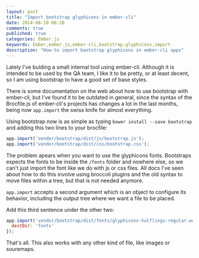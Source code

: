```yaml
---
layout: post
title: "Import bootstrap glyphicons in ember-cli"
date: 2014-08-10 00:28
comments: true
published: true
categories: Ember.js
keywords: Ember,ember.js,ember-cli,bootstrap,glyphicons,import
description: "How-to import bootstrap glyphicons in ember-cli apps"
---
```

Lately I've bulding a small internal tool using ember-cli. Although it is
intended to be used by the QA team, I like it to be pretty, or at least decent,
so I am using bootstrap to have a good set of base styles.

There is some documentation on the web about how to use bootstrap with ember-cli,
but I've found it to be outdated in general, since the syntax of the Brocfile.js
of ember-cli's projects has changes a lot in the last months, being now
`app.import` the swiss knife for almost everything.

Using bootstrap now is as simple as typing `bower install --save bootstrap` and
adding this two lines to your brocfile:

```js
app.import('vendor/bootstrap/dist/js/bootstrap.js');
app.import('vendor/bootstrap/dist/css/bootstrap.css');
```

The problem apears when you want to use the glyphicons fonts. Bootstraps expects
the fonts to be inside the `/fonts` folder and nowhere else, so we can't just
import the font like we do with js or css files.
All docs I've seen about how to do this involve using broccoli plugins and the
old syntax to move files within a tree, but that is not needed anymore.

`app.import` accepts a second argument which is an object to configure its
behavior, including the output tree where we want a file to be placed.

Add this third sentence under the other two:

```js
app.import('vendor/bootstrap/dist/fonts/glyphicons-halflings-regular.woff', {
  destDir: 'fonts'
});
```

That's all. This also works with any other kind of file, like images or
souremaps.

